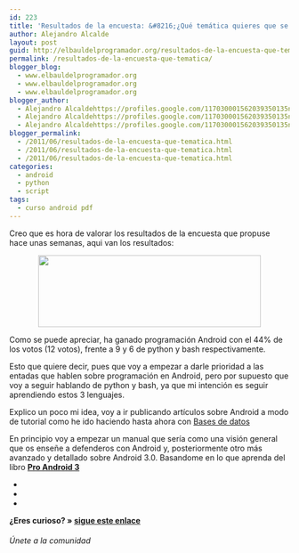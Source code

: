 ```yaml
---
id: 223
title: 'Resultados de la encuesta: &#8216;¿Qué temática quieres que se trate en el blog?&#8217;'
author: Alejandro Alcalde
layout: post
guid: http://elbauldelprogramador.org/resultados-de-la-encuesta-que-tematica-quieres-que-se-trate-en-el-blog/
permalink: /resultados-de-la-encuesta-que-tematica/
blogger_blog:
  - www.elbauldelprogramador.org
  - www.elbauldelprogramador.org
  - www.elbauldelprogramador.org
blogger_author:
  - Alejandro Alcaldehttps://profiles.google.com/117030001562039350135noreply@blogger.com
  - Alejandro Alcaldehttps://profiles.google.com/117030001562039350135noreply@blogger.com
  - Alejandro Alcaldehttps://profiles.google.com/117030001562039350135noreply@blogger.com
blogger_permalink:
  - /2011/06/resultados-de-la-encuesta-que-tematica.html
  - /2011/06/resultados-de-la-encuesta-que-tematica.html
  - /2011/06/resultados-de-la-encuesta-que-tematica.html
categories:
  - android
  - python
  - script
tags:
  - curso android pdf
---
```

<div class="icoso">
</div>

Creo que es hora de valorar los resultados de la encuesta que propuse hace unas semanas, aqui van los resultados:

<div class="separator" style="clear: both; text-align: center;">
  <a href="http://2.bp.blogspot.com/-vKzrgelKoZQ/TfeF6FiU37I/AAAAAAAAAmE/7C40FzXjBro/s1600/Resuldatosencuesta.png" imageanchor="1" style="margin-left:1em; margin-right:1em"><img border="0" height="129" width="400" src="http://2.bp.blogspot.com/-vKzrgelKoZQ/TfeF6FiU37I/AAAAAAAAAmE/7C40FzXjBro/s400/Resuldatosencuesta.png" /></a>
</div>

Como se puede apreciar, ha ganado programación Android con el 44% de los votos (12 votos), frente a 9 y 6 de python y bash respectivamente.

Esto que quiere decir, pues que voy a empezar a darle prioridad a las entadas que hablen sobre programación en Android, pero por supuesto que voy a seguir hablando de python y bash, ya que mi intención es seguir aprendiendo estos 3 lenguajes.

Explico un poco mi idea, voy a ir publicando artículos sobre Android a modo de tutorial como he ido haciendo hasta ahora con [Bases de datos][1]

En principio voy a empezar un manual que sería como una visión general que os enseñe a defenderos con Android y, posteriormente otro más avanzado y detallado sobre Android 3.0. Basandome en lo que aprenda del libro [**Pro Android 3**][2]

<div class="sharedaddy">
  <div class="sd-content">
    <ul>
      <li>
        <a class="hastip" rel="nofollow" href="http://twitter.com/home?status=Resultados de la encuesta: &#8216;¿Qué temática quieres que se trate en el blog?&#8217;+http://elbauldelprogramador.com/resultados-de-la-encuesta-que-tematica/+V%C3%ADa+%40elbaulp" onclick="javascript:window.open(this.href, '', 'menubar=no,toolbar=no,resizable=yes,scrollbars=yes,height=600,width=600');return false;" title="Compartir en Twitter" target="_blank"><span class="iconbox-title"><i class="icon-twitter icon-2x"></i></span></a>
      </li>
      <li>
        <a class="hastip" rel="nofollow" href="http://www.facebook.com/sharer.php?u=http://elbauldelprogramador.com/resultados-de-la-encuesta-que-tematica/&t=Resultados de la encuesta: &#8216;¿Qué temática quieres que se trate en el blog?&#8217;+http://elbauldelprogramador.com/resultados-de-la-encuesta-que-tematica/+V%C3%ADa+%40elbaulp" onclick="javascript:window.open(this.href, '', 'menubar=no,toolbar=no,resizable=yes,scrollbars=yes,height=600,width=600');return false;" title="Compartir en Facebook" target="_blank"><span class="iconbox-title"><i class="icon-facebook icon-2x"></i></span></a>
      </li>
      <li>
        <a class="hastip" rel="nofollow" href="https://plus.google.com/share?url=Resultados de la encuesta: &#8216;¿Qué temática quieres que se trate en el blog?&#8217;+http://elbauldelprogramador.com/resultados-de-la-encuesta-que-tematica/+V%C3%ADa+%40elbaulp" onclick="javascript:window.open(this.href, '', 'menubar=no,toolbar=no,resizable=yes,scrollbars=yes,height=600,width=600');return false;" title="Compartir en G+" target="_blank"><span class="iconbox-title"><i class="icon-google-plus icon-2x"></i></span></a>
      </li>
    </ul>
  </div>
</div>

<span id="socialbottom" class="highlight style-2">

<p>
  <strong>¿Eres curioso? » <a onclick="javascript:_gaq.push(['_trackEvent','random','click-random']);" href="/index.php?random=1">sigue este enlace</a></strong>
</p>

<h6>
  Únete a la comunidad
</h6>

<div class="iconsc hastip" title="2240 seguidores">
  <a href="http://twitter.com/elbaulp" target="_blank"><i class="icon-twitter"></i></a>
</div>

<div class="iconsc hastip" title="2452 fans">
  <a href="http://facebook.com/elbauldelprogramador" target="_blank"><i class="icon-facebook"></i></a>
</div>

<div class="iconsc hastip" title="0 +1s">
  <a href="http://plus.google.com/+Elbauldelprogramador" target="_blank"><i class="icon-google-plus"></i></a>
</div>

<div class="iconsc hastip" title="Repositorios">
  <a href="http://github.com/algui91" target="_blank"><i class="icon-github"></i></a>
</div>

<div class="iconsc hastip" title="Feed RSS">
  <a href="http://elbauldelprogramador.com/feed" target="_blank"><i class="icon-rss"></i></a>
</div></span>

 [1]: /p/bases-de-datos.html
 [2]: /2011/05/pro-android-3-aprende-fondo-todo-lo-que.html